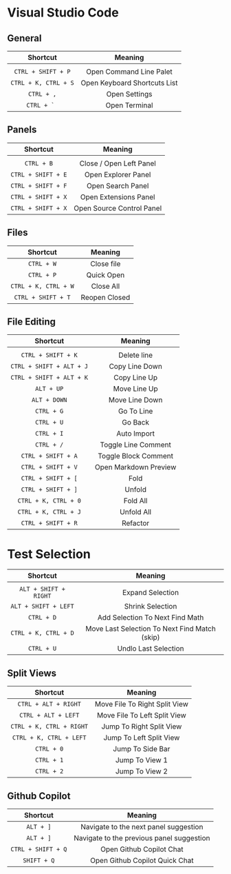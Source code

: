 # Visual Studio Code

## General

| Shortcut                                      | Meaning                                       |
| :-------------------------------------------: | :--------------------------------------------:|
|                                               |                                               |
| `CTRL + SHIFT + P`                            | Open Command Line Palet                       |
| `CTRL + K, CTRL + S`                          | Open Keyboard Shortcuts List                  |
| `CTRL + ,`                                    | Open Settings                                 |
| ``CTRL + ` ``                                 | Open Terminal                                 |

## Panels

| Shortcut                                      | Meaning                                       |
| :-------------------------------------------: | :--------------------------------------------:|
|                                               |                                               |
| `CTRL + B`                                    | Close / Open Left Panel                       |
| `CTRL + SHIFT + E`                            | Open Explorer Panel                           |
| `CTRL + SHIFT + F`                            | Open Search Panel                             |
| `CTRL + SHIFT + X`                            | Open Extensions Panel                         |
| `CTRL + SHIFT + X`                            | Open Source Control Panel                     |

## Files

| Shortcut                                      | Meaning                                       |
| :-------------------------------------------: | :--------------------------------------------:|
| `CTRL + W`                                    | Close file                                    |
| `CTRL + P`                                    | Quick Open                                    |
| `CTRL + K, CTRL + W`                          | Close All                                     |
| `CTRL + SHIFT + T`                            | Reopen Closed                                 |

## File Editing

| Shortcut                                      | Meaning                                       |
| :-------------------------------------------: | :--------------------------------------------:|
|                                               |                                               |
| `CTRL + SHIFT + K`                            | Delete line                                   |
| `CTRL + SHIFT + ALT + J`                      | Copy Line Down                                |
| `CTRL + SHIFT + ALT + K`                      | Copy Line Up                                  |
| `ALT + UP`                                    | Move Line Up                                  |
| `ALT + DOWN`                                  | Move Line Down                                |
| `CTRL + G`                                    | Go To Line                                    |
| `CTRL + U`                                    | Go Back                                       |
| `CTRL + I`                                    | Auto Import                                   |
| `CTRL + /`                                    | Toggle Line Comment                           |
| `CTRL + SHIFT + A`                            | Toggle Block Comment                          |
| `CTRL + SHIFT + V`                            | Open Markdown Preview                         |
| `CTRL + SHIFT + [`                            | Fold                                          |
| `CTRL + SHIFT + ]`                            | Unfold                                        |
| `CTRL + K, CTRL + 0`                          | Fold All                                      |
| `CTRL + K, CTRL + J`                          | Unfold All                                    |
| `CTRL + SHIFT + R`                            | Refactor                                      |

# Test Selection

| Shortcut                                      | Meaning                                       |
| :-------------------------------------------: | :--------------------------------------------:|
|                                               |                                               |
| `ALT + SHIFT + RIGHT`                         | Expand Selection                              |
| `ALT + SHIFT + LEFT`                          | Shrink Selection                              |
| `CTRL + D`                                    | Add Selection To Next Find Math               |
| `CTRL + K, CTRL + D`                          | Move Last Selection To Next Find Match (skip) |
| `CTRL + U`                                    | Undlo Last Selection                          |

## Split Views

| Shortcut                                      | Meaning                                       |
| :-------------------------------------------: | :--------------------------------------------:|
| `CTRL + ALT + RIGHT`                          | Move File To Right Split View                 |
| `CTRL + ALT + LEFT`                           | Move File To Left Split View                  |
| `CTRL + K, CTRL + RIGHT`                      | Jump To Right Split View                      |
| `CTRL + K, CTRL + LEFT`                       | Jump To Left Split View                       |
| `CTRL + 0`                                    | Jump To Side Bar                              |
| `CTRL + 1`                                    | Jump To View 1                                |
| `CTRL + 2`                                    | Jump To View 2                                |

## Github Copilot

| Shortcut                                      | Meaning                                       |
| :-------------------------------------------: | :--------------------------------------------:|
| `ALT + ]`                                     | Navigate to the next panel suggestion         |
| `ALT + ]`                                     | Navigate to the previous panel suggestion     |
| `CTRL + SHIFT + Q`                            | Open Github Copilot Chat                      |
| `SHIFT + Q`                                   | Open Github Copilot Quick Chat                |
